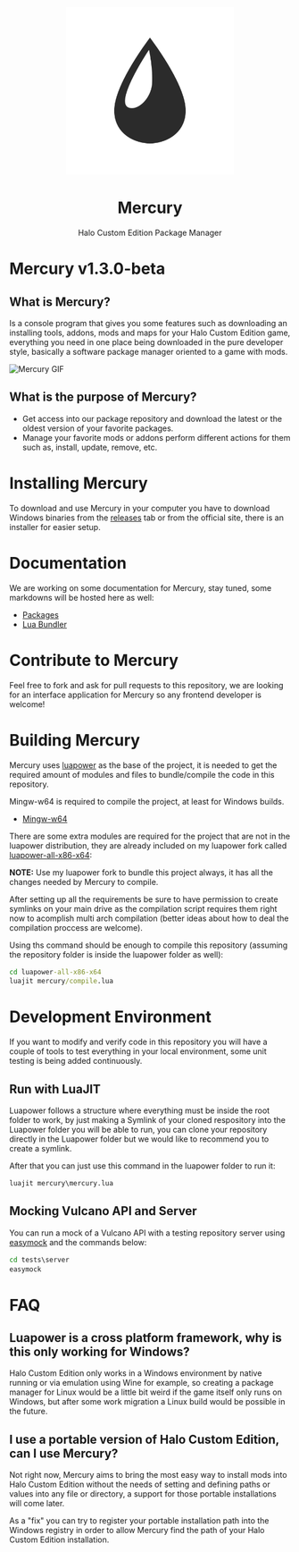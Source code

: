 <html>
    <p align="center">
        <img width="300px" src="assets/images/mercury.png"/>
    </p>
    <h1 align="center">Mercury</h1>
    <p align="center">
       Halo Custom Edition Package Manager
    </p>
</html>

# Mercury v1.3.0-beta

## What is Mercury?

Is a console program that gives you some features such as downloading an installing tools, addons, mods and maps for your Halo Custom Edition game, everything you need in one place being downloaded in the pure developer style, basically a software package manager oriented to a game with mods.

![Mercury GIF](https://i.imgur.com/kzVgOu3.gif)

## What is the purpose of Mercury?

- Get access into our package repository and download the latest or the oldest version of your favorite packages.
- Manage your favorite mods or addons perform different actions for them such as, install, update, remove, etc.

# Installing Mercury

To download and use Mercury in your computer you have to download Windows binaries from the [releases](https://github.com/Sledmine/Mercury/releases) tab or from the official site, there is an installer for easier setup.

# Documentation

We are working on some documentation for Mercury, stay tuned, some markdowns will be hosted here as
well:

- [Packages](docs/PACKAGE.md)
- [Lua Bundler](docs/LUABUNDLER.md)

# Contribute to Mercury

Feel free to fork and ask for pull requests to this repository, we are looking for an interface application for Mercury so any frontend developer is welcome!

# Building Mercury

Mercury uses [luapower](https://luapower.com) as the base of the project, it is needed to get the required amount of modules and files to bundle/compile the code in this repository.

Mingw-w64 is required to compile the project, at least for Windows builds.

- [Mingw-w64](http://mingw-w64.org/doku.php)

There are some extra modules are required for the project that are not in the luapower distribution, they are already included on my luapower fork called
[luapower-all-x86-x64](https://github.com/Sledmine/luapower-all-x86-x64):


**NOTE:** Use my luapower fork to bundle this project always, it has all the changes needed by 
Mercury to compile.

After setting up all the requirements be sure to have permission to create symlinks on your main
drive as the compilation script requires them right now to acomplish multi arch compilation
(better ideas about how to deal the compilation proccess are welcome).

Using ths command should be enough to compile this repository (assuming the repository folder is
inside the luapower folder as well):
```cmd
cd luapower-all-x86-x64
luajit mercury/compile.lua
```

# Development Environment

If you want to modify and verify code in this repository you will have a couple of tools to
test everything in your local environment, some unit testing is being added continuously.

## Run with LuaJIT
Luapower follows a structure where everything must be inside the root folder to work, by just making a Symlink of your cloned respository into the Luapower folder you will be able to run, you can clone your repository directly in the Luapower folder but we would like to recommend you to create a symlink.

After that you can just use this command in the luapower folder to run it:
```cmd
luajit mercury\mercury.lua
```

## Mocking Vulcano API and Server

You can run a mock of a Vulcano API with a testing repository server using [easymock](https://github.com/CyberAgent/node-easymock) and the commands below:
```cmd
cd tests\server
easymock
```

# FAQ

## Luapower is a cross platform framework, why is this only working for Windows?

Halo Custom Edition only works in a Windows environment by native running or via emulation using
Wine for example, so creating a package manager for Linux would be a little bit weird if the game
itself only runs on Windows, but after some work migration a Linux build would be possible in the future.

## I use a portable version of Halo Custom Edition, can I use Mercury?

Not right now, Mercury aims to bring the most easy way to install mods into Halo Custom Edition
without the needs of setting and defining paths or values into any file or directory, a support for
those portable installations will come later.

As a "fix" you can try to register your portable installation path into the Windows registry in
order to allow Mercury find the path of your Halo Custom Edition installation.